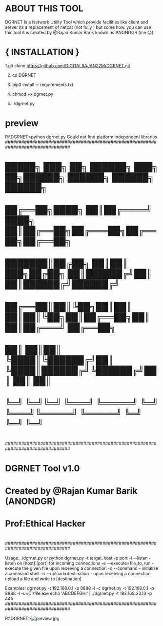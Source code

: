 # ABOUT THIS TOOL
DGRNET Is a Network Utility Tool which provide facilities like client and server its a replacement of netcat (not fully ) but some how. you can use this tool 
it is created by @Rajan Kumar Barik known as ANONDGR (me 😊)

# { INSTALLATION }
1.git clone https://github.com/DIGITALRAJAN22M/DGRNET.git

2. cd DGRNET
3. pip3 install -r requirements.txt
     
4. chmod +x dgrnet.py
   
5. ./dgrnet.py 


# preview


R:\DGRNET>python dgrnet.py
Could not find platform independent libraries <prefix>
################################################################################
#                                                                              #
#    █████╗ ███╗   ██╗ ██████╗ ███╗   ██╗██████╗  ██████╗ ██████╗ ██████╗      #
#   ██╔══██╗████╗  ██║██╔════╝ ████╗  ██║██╔══██╗██╔═══██╗██╔══██╗██╔══██╗     #
#   ███████║██╔██╗ ██║██║  ███╗██╔██╗ ██║██████╔╝██║   ██║██████╔╝██████╔╝     #
#   ██╔══██║██║╚██╗██║██║   ██║██║╚██╗██║██╔══██╗██║   ██║██╔═══╝ ██╔══██╗     #
#   ██║  ██║██║ ╚████║╚██████╔╝██║ ╚████║██████╔╝╚██████╔╝██║     ██║  ██║     #
#   ╚═╝  ╚═╝╚═╝  ╚═══╝ ╚═════╝ ╚═╝  ╚═══╝╚═════╝  ╚═════╝ ╚═╝     ╚═╝  ╚═╝     #
#                                                                              #
################################################################################
#                                                                              #
#                           DGRNET Tool v1.0                                   #
#                   Created by @Rajan Kumar Barik (ANONDGR)                    #
#                                                         Prof:Ethical Hacker  #
#                                                                              #
################################################################################

Usage: ./dgrnet.py or python dgrnet.py -t target_host -p port
-l --listen                     - listen on [host]:[port] for incoming connections
-e --execute=file_to_run        - execute the given file upon receiving a connection
-c --command                    - initialize a command shell
-u --upload=destination         - upon receiving a connection upload a file and write to [destination]

Examples:
dgrnet.py -t 192.168.0.1 -p 8888 -l -c
dgrnet.py -t 192.168.0.1 -p 8888 -l -u=C:\\file.exe
echo 'ABCDEFGHI' | ./dgrnet.py -t 192.168.23.13 -p 445
################################################################################

R:\DGRNET>![preview jpg](https://github.com/DIGITALRAJAN22M/DGRNET/assets/96865310/fdaab568-f9d6-40c1-a135-8cf136bacbbe)





